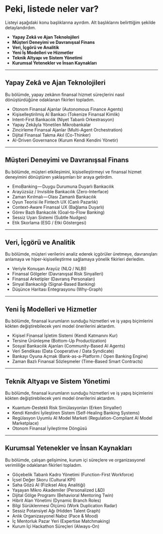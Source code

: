 # Peki, listede neler var?

Listeyi aşağıdaki konu başlıklarına ayırdım. Alt başlıklarını belirttiğim şekilde detaylandırdım.

- **Yapay Zekâ ve Ajan Teknolojileri**
- **Müşteri Deneyimi ve Davranışsal Finans**
- **Veri, İçgörü ve Analitik**
- **Yeni İş Modelleri ve Hizmetler**
- **Teknik Altyapı ve Sistem Yönetimi**
- **Kurumsal Yetenekler ve İnsan Kaynakları**

---

## Yapay Zekâ ve Ajan Teknolojileri
Bu bölümde, yapay zekânın finansal hizmet süreçlerini nasıl dönüştürdüğüne odaklanan fikirleri topladım.

- Otonom Finansal Ajanlar (Autonomous Finance Agents)  
- Kişiselleştirilmiş AI Bankacı (Tokenize Finansal Kimlik)  
- Intent-First Bankacılık (Niyet Tabanlı Orkestrasyon)  
- Yapay Zekâyla Yönetilen Mikrobankalar  
- Zincirleme Finansal Ajanlar (Multi-Agent Orchestration)  
- Dijital Finansal Takma Akıl (Co-Thinker)  
- AI-Driven Governance (Kurum Kendi Kendini Yönetir)  

---

## Müşteri Deneyimi ve Davranışsal Finans
Bu bölümde, müşteri etkileşimini, kişiselleştirmeyi ve finansal hizmet deneyimini dönüştüren yaklaşımları bir araya getirdim.

- EmoBanking — Duygu Durumuna Duyarlı Bankacılık  
- Arayüzsüz / Invisible Bankacılık (Zero-Interface)  
- Zaman Kırılmalı — Olası Zamanlı Bankacılık  
- Oyun Teorisi ile Fintech UX (Canlı Pazarlık)  
- Context-Aware Finansal UX (Bağlama Duyarlı)  
- Görev Bazlı Bankacılık (Goal-to-Flow Banking)  
- Sessiz Uyarı Sistemi (Subtle Nudges)  
- Etik Skorlama (ESG / Etki Göstergesi)  

---

## Veri, İçgörü ve Analitik
Bu bölümde, müşteri verilerini analiz ederek içgörüler üretmeye, davranışları anlamaya ve hiper-kişiselleştirme sağlamaya yönelik fikirleri derledim.

- Veriyle Konuşan Arayüz (NLQ / NLBI)  
- Finansal Gölgeler (Davranışsal Risk Sinyalleri)  
- Finansal Arketipler (Davranış Personaları)  
- Sinyal Bankacılığı (Signal-Based Banking)  
- Düşünce Haritası Entegrasyonu (Why-Graph)  

---

## Yeni İş Modelleri ve Hizmetler
Bu bölümde, finansal kurumların sunduğu hizmetleri ve iş yapış biçimlerini kökten değiştirebilecek yeni model önerilerini aktardım.

- Kişisel Finansal İşletim Sistemi (Kendi Katmanını Kur)  
- Tersine Ürünleşme (Bottom-Up Productization)  
- Sosyal Bankacılık Ajanları (Community-Based AI Agents)  
- Veri Sendikası (Data Cooperative / Data Syndicate)  
- Bankayı Oyuna Açmak (Bank-as-a-Platform / Open Banking Engine)  
- Zaman Bazlı Finansal Sözleşmeler (Time-Based Smart Contracts)  

---

## Teknik Altyapı ve Sistem Yönetimi
Bu bölümde, finansal kurumların sunduğu hizmetleri ve iş yapış biçimlerini kökten değiştirebilecek yeni model önerilerini aktardım.

- Kuantum-Destekli Risk Simülasyonları (Erken Sinyaller)  
- Kendi Kendini İyileştiren Sistem (Self-Healing Banking Systems)  
- Regülasyon Uyumlu AI Model Marketi (Regulation-Compliant AI Model Marketplace)  
- Otonom Finansal İyileştirme Döngüsü  

---

## Kurumsal Yetenekler ve İnsan Kaynakları
Bu bölümde, çalışan gelişimine, kurum içi süreçlere ve organizasyonel verimliliğe odaklanan fikirleri topladım.

- Göçebelik Tabanlı Kadro Yönetimi (Function-First Workforce)  
- İçsel Değer Skoru (Cultural KPI)  
- Saha Gözü AI (Fiziksel Akış Analitiği)  
- Yaşayan Mikro Akademiler (Personalized L&D)  
- Dijital Gölge Programı (Behavioral Mentoring Twin)  
- Hibrit Alan Yönetimi (Dynamic Branch Roles)  
- Bilgi Sürüklenmesi Ölçümü (Work Duplication Radar)  
- Sessiz Potansiyel Ağı (Hidden Talent Graph)  
- Anlık Organizasyonel Nabız (Pace & Mood)  
- İç Mentorluk Pazar Yeri (Expertise Matchmaking)  
- Kurum İçi Hackathon Süreçleri (Always-On)  
